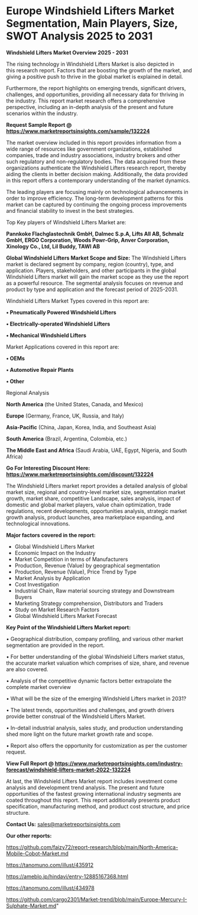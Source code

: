 # Europe Windshield Lifters Market Segmentation, Main Players, Size, SWOT Analysis 2025 to 2031

<Strong> Windshield Lifters Market Overview 2025 - 2031</strong>

The rising technology in Windshield Lifters Market is also depicted in this research report. Factors that are boosting the growth of the market, and giving a positive push to thrive in the global market is explained in detail.

Furthermore, the report highlights on emerging trends, significant drivers, challenges, and opportunities, providing all necessary data for thriving in the industry. This report market research offers a comprehensive perspective, including an in-depth analysis of the present and future scenarios within the industry.

<strong>Request Sample Report @ <a href=https://www.marketreportsinsights.com/sample/132224>https://www.marketreportsinsights.com/sample/132224</a></strong>

The market overview included in this report provides information from a wide range of resources like government organizations, established companies, trade and industry associations, industry brokers and other such regulatory and non-regulatory bodies. The data acquired from these organizations authenticate the Windshield Lifters research report, thereby aiding the clients in better decision making. Additionally, the data provided in this report offers a contemporary understanding of the market dynamics.

The leading players are focusing mainly on technological advancements in order to improve efficiency. The long-term development patterns for this market can be captured by continuing the ongoing process improvements and financial stability to invest in the best strategies.

Top Key players of Windshield Lifters Market are:

<strong>Pannkoke Flachglastechnik GmbH, Dalmec S.p.A, Lifts All AB, Schmalz GmbH, ERGO Corporation, Woods Powr-Grip, Anver Corporation, Xinology Co., Ltd, Lil Buddy, TAWI AB</strong>

<strong><b>Global Windshield Lifters Market Scope and Size:</b></strong>
The Windshield Lifters market is declared segment by company, region (country), type, and application. Players, stakeholders, and other participants in the global Windshield Lifters market will gain the market scope as they use the report as a powerful resource. The segmental analysis focuses on revenue and product by type and application and the forecast period of 2025-2031.

Windshield Lifters Market Types covered in this report are:

<strong>• Pneumatically Powered Windshield Lifters

• Electrically-operated Windshield Lifters

• Mechanical Windshield Lifters</strong>

Market Applications covered in this report are:

<strong>• OEMs

• Automotive Repair Plants

• Other</strong> 

Regional Analysis

<strong>North America</strong> (the United States, Canada, and Mexico)

<strong>Europe</strong> (Germany, France, UK, Russia, and Italy)

<strong>Asia-Pacific</strong> (China, Japan, Korea, India, and Southeast Asia)

<strong>South America</strong> (Brazil, Argentina, Colombia, etc.)

<strong>The Middle East and Africa</strong> (Saudi Arabia, UAE, Egypt, Nigeria, and South Africa)

<strong>Go For Interesting Discount Here: <a href=https://www.marketreportsinsights.com/discount/132224>https://www.marketreportsinsights.com/discount/132224</a></strong>

The Windshield Lifters market report provides a detailed analysis of global market size, regional and country-level market size, segmentation market growth, market share, competitive Landscape, sales analysis, impact of domestic and global market players, value chain optimization, trade regulations, recent developments, opportunities analysis, strategic market growth analysis, product launches, area marketplace expanding, and technological innovations.

<strong><b>Major factors covered in the report:</b></strong>
<ul>
  <li>Global Windshield Lifters Market </li>
  <li>Economic Impact on the Industry</li>
  <li>Market Competition in terms of Manufacturers</li>
  <li>Production, Revenue (Value) by geographical segmentation</li>
  <li>Production, Revenue (Value), Price Trend by Type</li>
  <li>Market Analysis by Application</li>
  <li>Cost Investigation</li>
  <li>Industrial Chain, Raw material sourcing strategy and Downstream Buyers</li>
  <li>Marketing Strategy comprehension, Distributors and Traders</li>
  <li>Study on Market Research Factors</li>
  <li>Global Windshield Lifters Market Forecast</li>
</ul>

<strong><b>Key Point of the Windshield Lifters Market report:</b></strong>

• Geographical distribution, company profiling, and various other market segmentation are provided in the report.

• For better understanding of the global Windshield Lifters market status, the accurate market valuation which comprises of size, share, and revenue are also covered.

• Analysis of the competitive dynamic factors better extrapolate the complete market overview

• What will be the size of the emerging Windshield Lifters market in 2031?

• The latest trends, opportunities and challenges, and growth drivers provide better construal of the Windshield Lifters Market.

• In-detail industrial analysis, sales study, and production understanding shed more light on the future market growth rate and scope.

• Report also offers the opportunity for customization as per the customer request.

<strong><b>View Full Report @ <a href=https://www.marketreportsinsights.com/industry-forecast/windshield-lifters-market-2022-132224>https://www.marketreportsinsights.com/industry-forecast/windshield-lifters-market-2022-132224</a></b></strong>


At last, the Windshield Lifters Market report includes investment come analysis and development trend analysis. The present and future opportunities of the fastest growing international industry segments are coated throughout this report. This report additionally presents product specification, manufacturing method, and product cost structure, and price structure.

<strong>Contact Us:</strong>
sales@marketreportsinsights.com

<strong>Our other reports:</strong>

<a href=https://github.com/faizy72/report-research/blob/main/North-America-Mobile-Cobot-Market.md>https://github.com/faizy72/report-research/blob/main/North-America-Mobile-Cobot-Market.md</a>

<a href=https://tanomuno.com/illust/435912>https://tanomuno.com/illust/435912</a>

<a href=https://ameblo.jp/hindavi/entry-12885167368.html>https://ameblo.jp/hindavi/entry-12885167368.html</a>

<a href=https://tanomuno.com/illust/434978>https://tanomuno.com/illust/434978</a>

<a href=https://github.com/cargo2301/Market-trend/blob/main/Europe-Mercury-I-Sulphate-Market.md>https://github.com/cargo2301/Market-trend/blob/main/Europe-Mercury-I-Sulphate-Market.md</a>"
